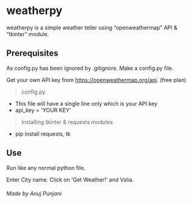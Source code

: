 # weatherpy
weatherpy is a simple weather teller using “openweathermap” API & “tkinter” module. 

## Prerequisites

As config.py has been ignored by .gitignore. Make a config.py file.

Get your own API key from https://openweathermap.org/api. (free plan)

> config.py
- This file will have a single line only which is your API key
- api_key = 'YOUR KEY'

> Installing tkinter & requests modules

- pip install requests, tk 

## Use

Run like any normal python file.

Enter City name. Click on 'Get Weather!' and Volia.

###### _Made by Anuj Punjani_